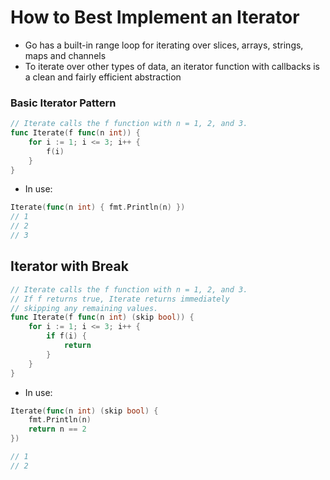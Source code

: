 # How to Best Implement an Iterator

* Go has a built-in range loop for iterating over slices, arrays, strings, maps and channels
* To iterate over other types of data, an iterator function with callbacks is a clean and fairly efficient abstraction

### Basic Iterator Pattern

```go
// Iterate calls the f function with n = 1, 2, and 3.
func Iterate(f func(n int)) {
    for i := 1; i <= 3; i++ {
        f(i)
    }
}
```

* In use:

```go
Iterate(func(n int) { fmt.Println(n) })
// 1
// 2
// 3
```

## Iterator with Break

```go
// Iterate calls the f function with n = 1, 2, and 3.
// If f returns true, Iterate returns immediately
// skipping any remaining values.
func Iterate(f func(n int) (skip bool)) {
    for i := 1; i <= 3; i++ {
        if f(i) {
            return
        }
    }
}
```

* In use:

```go
Iterate(func(n int) (skip bool) {
	fmt.Println(n)
	return n == 2
})

// 1
// 2
```
